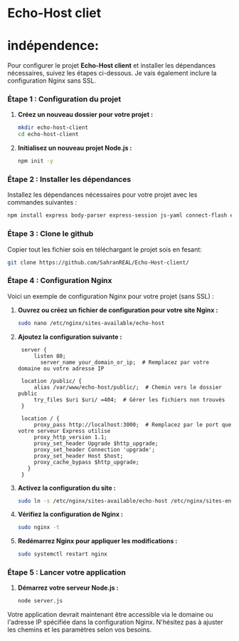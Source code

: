 # Echo-Host cliet

# indépendence:
Pour configurer le projet **Echo-Host client** et installer les dépendances nécessaires, suivez les étapes ci-dessous. Je vais également inclure la configuration Nginx sans SSL.

### Étape 1 : Configuration du projet

1. **Créez un nouveau dossier pour votre projet :**
   ```bash
   mkdir echo-host-client
   cd echo-host-client
   ```

2. **Initialisez un nouveau projet Node.js :**
   ```bash
   npm init -y
   ```

### Étape 2 : Installer les dépendances

Installez les dépendances nécessaires pour votre projet avec les commandes suivantes :

```bash
npm install express body-parser express-session js-yaml connect-flash ejs uuid
```

### Étape 3 : Clone le github
Copier tout les fichier sois en téléchargant le projet sois en fesant:
```bash
git clone https://github.com/SahranREAL/Echo-Host-client/
```

### Étape 4 : Configuration Nginx

Voici un exemple de configuration Nginx pour votre projet (sans SSL) :

1. **Ouvrez ou créez un fichier de configuration pour votre site Nginx :**
   ```bash
   sudo nano /etc/nginx/sites-available/echo-host
   ```

2. **Ajoutez la configuration suivante :**

   ```nginx
    server {
        listen 80;
          server_name your_domain_or_ip;  # Remplacez par votre domaine ou votre adresse IP

    location /public/ {
        alias /var/www/echo-host/public/;  # Chemin vers le dossier public
        try_files $uri $uri/ =404;  # Gérer les fichiers non trouvés
    }

    location / {
        proxy_pass http://localhost:3000;  # Remplacez par le port que votre serveur Express utilise
        proxy_http_version 1.1;
        proxy_set_header Upgrade $http_upgrade;
        proxy_set_header Connection 'upgrade';
        proxy_set_header Host $host;
        proxy_cache_bypass $http_upgrade;
      }
    }

   ```

3. **Activez la configuration du site :**
   ```bash
   sudo ln -s /etc/nginx/sites-available/echo-host /etc/nginx/sites-enabled/
   ```

4. **Vérifiez la configuration de Nginx :**
   ```bash
   sudo nginx -t
   ```

5. **Redémarrez Nginx pour appliquer les modifications :**
   ```bash
   sudo systemctl restart nginx
   ```

### Étape 5 : Lancer votre application

1. **Démarrez votre serveur Node.js :**
   ```bash
   node server.js
   ```

Votre application devrait maintenant être accessible via le domaine ou l'adresse IP spécifiée dans la configuration Nginx. N'hésitez pas à ajuster les chemins et les paramètres selon vos besoins.

